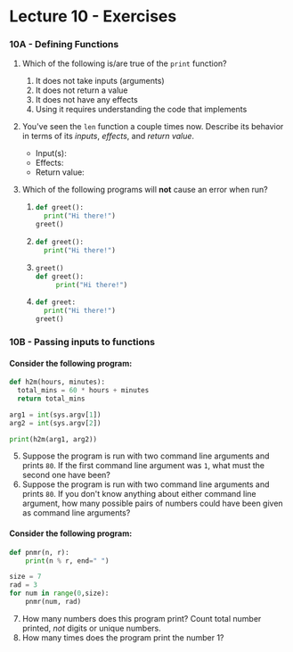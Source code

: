 # Lecture 10 - Exercises

### 10A - Defining Functions

1. Which of the following is/are true of the `print` function?

   1. It does not take inputs (arguments)
   2. It does not return a value
   3. It does not have any effects
   4. Using it requires understanding the code that implements

2. You've seen the `len` function a couple times now. Describe its behavior in terms of its *inputs*, *effects*, and *return value*.

   * Input(s): 
   * Effects:
   * Return value:

3. Which of the following programs will **not** cause an error when run?

   1. ```python
      def greet():
        print("Hi there!")
      greet()
      ```

   2. ```python
      def greet():
        print("Hi there!")
      ```
   3. ```python
      greet()
      def greet():
           print("Hi there!")
      ```
      
   4. ```python
      def greet:
        print("Hi there!")
      greet()
      ```


### 10B - Passing inputs to functions

#### Consider the following program: 

   ```python
   def h2m(hours, minutes):
     total_mins = 60 * hours + minutes
     return total_mins
   
   arg1 = int(sys.argv[1])
   arg2 = int(sys.argv[2])
   
   print(h2m(arg1, arg2))
   ```

5. Suppose the program is run with two command line arguments and prints `80`. If the first command line argument was `1`, what must the second one have been?
6. Suppose the program is run with two command line arguments and prints `80`. If you don't know anything about either command line argument, how many possible pairs of numbers could have been given as command line arguments?

#### Consider the following program:

   ```python
   def pnmr(n, r):
       print(n % r, end=" ")
   
   size = 7
   rad = 3
   for num in range(0,size):
       pnmr(num, rad)
   ```

7. How many numbers does this program print? Count total number printed, _not_ digits or unique numbers.
8. How many times does the program print the number 1?


